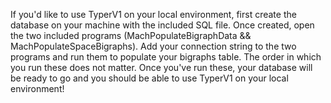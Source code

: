 If you'd like to use TyperV1 on your local environment, first create the database on your machine with the included SQL file. Once created, open the two included programs (MachPopulateBigraphData && MachPopulateSpaceBigraphs). Add your connection string to the two
programs and run them to populate your bigraphs table. The order in which you run these does not matter. Once you've run these, your database will be ready to go and you should be able to use TyperV1 on your local environment!
